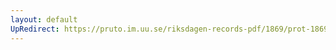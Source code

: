 ```yaml
---
layout: default
UpRedirect: https://pruto.im.uu.se/riksdagen-records-pdf/1869/prot-1869--fk--301/prot-1869--fk--301_004.pdf
---
```

